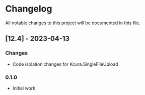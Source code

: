 # Changelog
All notable changes to this project will be documented in this file.

## [12.4] - 2023-04-13 
### Changes
- Code isolation changes for Kcura.SingleFileUpload 

### 0.1.0

- Initial work